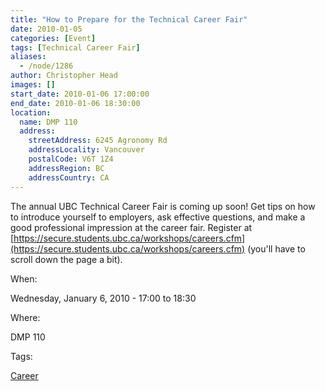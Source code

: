 ```yaml
---
title: "How to Prepare for the Technical Career Fair"
date: 2010-01-05
categories: [Event]
tags: [Technical Career Fair]
aliases:
  - /node/1286
author: Christopher Head
images: []
start_date: 2010-01-06 17:00:00
end_date: 2010-01-06 18:30:00
location:
  name: DMP 110
  address:
    streetAddress: 6245 Agronomy Rd
    addressLocality: Vancouver
    postalCode: V6T 1Z4
    addressRegion: BC
    addressCountry: CA
---
```


The annual UBC Technical Career Fair is coming up soon! Get tips on how to introduce yourself to employers, ask effective questions, and make a good professional impression at the career fair. Register at [https://secure.students.ubc.ca/workshops/careers.cfm](https://secure.students.ubc.ca/workshops/careers.cfm) (you'll have to scroll down the page a bit).

When:

Wednesday, January 6, 2010 - 17:00 to 18:30

Where:

DMP 110

Tags:

[Career](/career)
